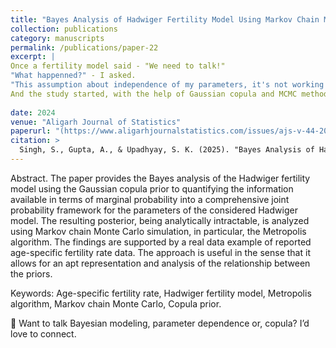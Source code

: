 ```yaml
---
title: "Bayes Analysis of Hadwiger Fertility Model Using Markov Chain Monte Carlo Simulation"
collection: publications
category: manuscripts
permalink: /publications/paper-22
excerpt: |
Once a fertility model said - "We need to talk!"
"What happenned?" - I asked.
"This assumption about independence of my parameters, it's not working anymore." -it replied. 
And the study started, with the help of Gaussian copula and MCMC methods.
  
date: 2024
venue: "Aligarh Journal of Statistics"
paperurl: "(https://www.aligarhjournalstatistics.com/issues/ajs-v-44-2024/7-shambhavi-singh.pdf)"
citation: >
  Singh, S., Gupta, A., & Upadhyay, S. K. (2025). "Bayes Analysis of Hadwiger Fertility Model Using Markov Chain Monte Carlo Simulation" <i>Aligarh Journal of Statistics<i>,Vol.44, 103-112.
---
```



Abstract. 
The paper provides the Bayes analysis of the Hadwiger fertility model using the Gaussian copula prior to quantifying the information available in terms of marginal probability into a comprehensive joint probability framework for the parameters of the considered Hadwiger model. The resulting posterior, being analytically intractable, is analyzed using Markov chain Monte Carlo simulation, in particular, the Metropolis algorithm. The findings are supported by a real data example of reported age-specific fertility rate data. The approach is useful in the sense that it allows for an apt representation and analysis of the relationship between the priors.

Keywords: Age-specific fertility rate, Hadwiger fertility model, Metropolis algorithm, Markov chain Monte Carlo, Copula prior.

🧠 Want to talk Bayesian modeling, parameter dependence or, copula? I’d love to connect.

